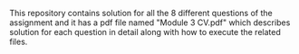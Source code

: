 This repository contains solution for all the 8 different questions of the assignment and it has a pdf file named "Module 3 CV.pdf" which describes solution for each question in detail along with how to execute the related files.
